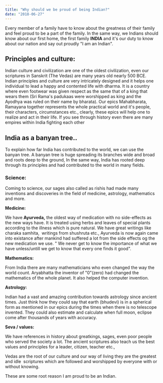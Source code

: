 ```yaml
---
title: "Why should we be proud of being Indian?"
date: "2018-06-27"
---
```


Every member of a family have to know about the greatness of their family and feel proud to be a part of the family. In the same way, we Indians should know about our first home, the first family **INDIA** and it's our duty to know about our nation and say out proudly "I am an Indian".

## Principles and culture:

Indian culture and civilization are one of the oldest civilization, even our scriptures in Sanskrit (The Vedas) are many years old nearly 500 BCE. Indian principles and culture are very intricately designed and it helps one individual to lead a happy and contented life with dharma. It is a country where even footwear was given respect as the same that of a king that wears them (Sri Rama's padukaas were worshipped as king and the Ayodhya was ruled on their name by bharata). Our epics Mahabharata, Ramayana together represents the whole practical world and it's people, their characters, circumstances etc., clearly, these epics will help one to realize and act in their life. If you see through history even there are many empires within India fighting each other

## India as a banyan tree..

To explain how far India has contributed to the world, we can use the banyan tree. A banyan tree is huge spreading its branches wide and broad and roots deep to the ground, In the same way, India has rooted deep through its principles and had contributed to the world in many fields.

### Science:

Coming to science, our sages also called as rishis had made many inventions and discoveries in the field of medicine, astrology, mathematics and more.

**Medicine:**

We have **Ayurveda,** the oldest way of medication with no side-effects as the new ways have. It is treated using herbs and leaves of special plants according to the illness which is pure natural. We have great writings like charaka samhita,  writings from shushruta etc., Ayurveda is now again came into existance after mankind had suffered a lot from the side effects og the new medication we use. " We never get to know the importance of what we have unless/untill we get to know that every one finds it good".

**Mathematics:**

From India there are many mathematicians who even changed the way the world count. Aryabhatta the inventor of "0"(zero) had changed the mathematics of the whole planet. It also helped the computer invention.

**Astrology:**

Indian had a vast and amazing contribution towards astrology since ancient times. Just think how they could say that earth (bhudevi) is in a spherical form as mentioned in our epics during the times when there is no telescope invented. They could also estimate and calculate when full moon, eclipse come after thousands of years with accuracy.

**Seva / values:**

We have references in history about greatkings, sages, even poor people who served the society a lot. The ancient scriptures also teach us the best values and principles for a leader, citizen, teacher etc.,

Vedas are the root of our culture and our way of living they are the greatest and idle  scriptures which are followed and worshipped by everyone with or without knowing.

These are some root reason I am proud to be an Indian.
